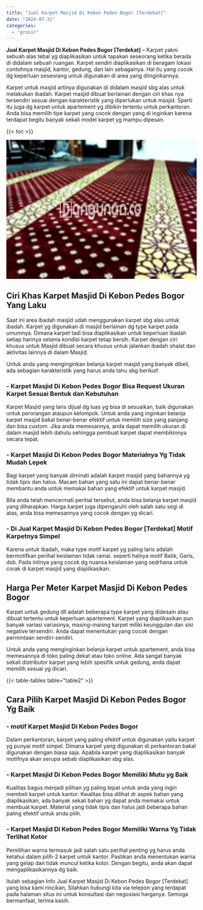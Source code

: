 ```yaml
---
title: "Jual Karpet Masjid Di Kebon Pedes Bogor [Terdekat]"
date: "2024-07-31"
categories: 
  - "grosir"
---
```


**Jual Karpet Masjid Di Kebon Pedes Bogor \[Terdekat\]** – Karpet yakni sebuah alas tebal yg diaplikasikan untuk tapakan seseorang ketika berada di didalam sebuah ruangan. Karpet sendiri diaplikasikan di beragam lokasi contohnya masjid, kantor, gedung, dan lain sebagainya. Hal itu yang cocok dg keperluan seseorang untuk digunakan di area yang diinginkannya.

Karpet untuk masjid artinya digunakan di didalam masjid sbg alas untuk melakukan ibadah. Karpet masjid dibuat berlainan dengan ciri khas nya tersendiri sesuai dengan karakteristik yang diperlukan untuk masjid. Sperti itu juga dg karpet untuk apartement yg dibikin tertentu untuk perkantoran. Anda bisa memilih tipe karpet yang cocok dengan yang di inginkan karena terdapat begitu banyak sekali model karpet yg mampu dipesan.

{{< toc >}}

![Jual Karpet Masjid Di Kebon Pedes Bogor [Terdekat]](/images/grosir-karpet-murah-12.png)

## Ciri Khas Karpet Masjid Di Kebon Pedes Bogor Yang Laku

Saat ini area ibadah masjid udah menggunakan karpet sbg alas untuk ibadah. Karpet yg digunakan di masjid berlainan dg type karpet pada umumnya. Dimana karpet tadi bisa diaplikasikan untuk keperluan ibadah setiap harinya selama kondisi karpet tetap bersih. Karpet dengan ciri khusus untuk Masjid dibuat secara khusus untuk jalankan ibadah shalat dan aktivitas lainnya di dalam Masjid.

Untuk anda yang menginginkan belanja karpet masjid yang banyak dibeli, ada sebagian karakteristik yang harus anda tahu sbg berikut!

### \- Karpet Masjid Di Kebon Pedes Bogor Bisa Request Ukuran Karpet Sesuai Bentuk dan Kebutuhan

Karpet Masjid yang laris dijual dg luas yg bisa di sesuaikan, baik digunakan untuk perorangan ataupun kelompok. Untuk anda yang inginkan belanja karpet masjid bakal benar-benar efektif untuk memliih size yang panjang dan bisa custom. Jika anda memesannya, anda dapat memilih ukuran di dalam masjid lebih dahulu sehingga pembuat karpet dapat membikinnya secara tepat.

### \- Karpet Masjid Di Kebon Pedes Bogor Materialnya Yg Tidak Mudah Lepek

Bagi karpet yang banyak diminati adalah karpet masjid yang bahannya yg tidak tipis dan halus. Macam bahan yang satu ini dapat benar-benar membantu anda untuk memakai bahan yang efektif untuk karpet masjid.

Bila anda telah mencermati perihal tersebut, anda bisa belanja karpet masjid yang diharapkan. Harga karpet juga dipengaruhi oleh salah satu segi di atas, anda bisa memesannya yang cocok dengan yg dicari.

### \- Di Jual Karpet Masjid Di Kebon Pedes Bogor \[Terdekat\] Motif Karpetnya Simpel

Karena untuk ibadah, maka type motif karpet yg paling laris adalah bermotifkan perihal keislaman tidak ramai. seperti halnya motif Batik, Garis, dsb. Pada intinya yang cocok dg nuansa keislaman yang sedrhana untuk corak di karpet masjid yang diaplikasikan.

## Harga Per Meter Karpet Masjid Di Kebon Pedes Bogor

Karpet untuk gedung dll adalah beberapa type karpet yang didesain atau dibuat tertentu untuk keperluan apartement. Karpet yang diaplikasikan pun banyak variasi variasinya, masing-maisng karpet miliki keunggulan dan sisi negative tersendiri. Anda dapat menentukan yang cocok dengan permintaan sendiri-sendiri.

Untuk anda yang menginginkan belanja karpet untuk apartement, anda bisa memesannya di toko paling dekat atau toko online. Ada sangat banyak sekali distributor karpet yang lebih spesifik untuk gedung, anda dapat memilih sesuai yg dicari.

{{< table-tables table="table2" >}}

## Cara Pilih Karpet Masjid Di Kebon Pedes Bogor Yg Baik

### \- motif Karpet Masjid Di Kebon Pedes Bogor

Dalam perkantoran, karpet yang paling efektif untuk digunakan yaitu karpet yg punyai motif simpel. Dimana karpet yang digunakan di perkantoran bakal digunakan dengan biasa saja. Apabila karpet yang diaplikasikan banyak motifnya akan serupa sebab diaplikasikan sbg alas.

### \- Karpet Masjid Di Kebon Pedes Bogor Memiliki Mutu yg Baik

Kualitas bagus menjadi pilihan yg paling tepat untuk anda yang ingin membeli karpet untuk kantor. Kwalitas bisa dilihat dr aspek bahan yang diaplikasikan, ada banyak sekali bahan yg dapat anda memakai untuk membuat karpet. Material yang tidak tipis dan halus jadi beberapa bahan paling efektif untuk anda pilih.

### \- Karpet Masjid Di Kebon Pedes Bogor Memiliki Warna Yg Tidak Terlihat Kotor

Pemilihan warna termasuk jadi salah satu perihal penting yg harus anda ketahui dalam pilih-2 karpet untuk kantor. Pastikan anda menentukan warna yang gelap dan tidak muncul ketika kotor. Dengan begitu, anda akan dapat mengaplikasikannya dg baik.

Itulah sebagian Info Jual Karpet Masjid Di Kebon Pedes Bogor \[Terdekat\] yang bisa kami rincikan, Silahkan hubungi kita via telepon yang terdapat pada halaman situs ini untuk konsultasi dan negosiasi harganya. Semoga bermanfaat, terima kasih.

